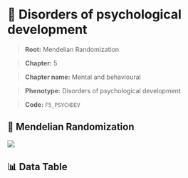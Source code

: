 # 🧪 Disorders of psychological development

> **Root:** Mendelian Randomization

> **Chapter:** 5  

> **Chapter name:** Mental and behavioural

> **Phenotype:** Disorders of psychological development  

> **Code:** `F5_PSYCHDEV`

## 🧬 Mendelian Randomization  

<img src="/MR/Figures/Forward/F5_PSYCHDEV.png"/>

## 📊 Data Table

<CsvTableMRF src="/MR_Data/Forward/F5_PSYCHDEV.csv"/>
